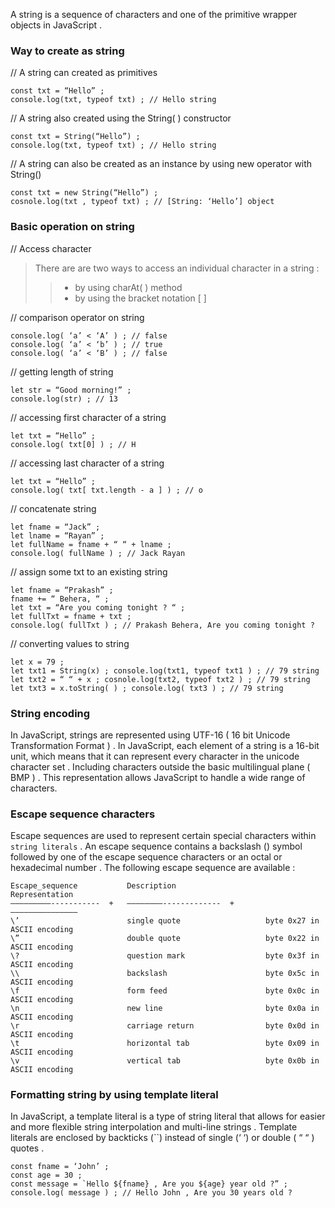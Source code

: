 
A string is a sequence of characters and one of the primitive wrapper objects in JavaScript . 

### Way to create as string 
// A string can created as primitives 

    const txt = “Hello” ; 
    console.log(txt, typeof txt) ; // Hello string 

// A string also created using the String( ) constructor 

    const txt = String(“Hello”) ; 
    console.log(txt, typeof txt) ; // Hello string 

// A string can also be created as an instance by using new operator with String() 

    const txt = new String(“Hello”) ; 
    cosnole.log(txt , typeof txt) ; // [String: ‘Hello’] object 

### Basic operation on string

// Access character 

>There are are two ways to access an individual character in a string :<br>
>> - by using charAt( ) method
>> - by using the bracket notation [ ] 

// comparison operator on string 

    console.log( ‘a’ < ‘A’ ) ; // false 
    console.log( ‘a’ < ‘b’ ) ; // true 
    console.log( ‘a’ < ‘B’ ) ; // false 

// getting length of string 

    let str = “Good morning!” ;
    console.log(str) ; // 13 
 
// accessing first character of a string 

    let txt = “Hello” ; 
    console.log( txt[0] ) ; // H

// accessing last character of a string 

    let txt = “Hello” ; 
    console.log( txt[ txt.length - a ] ) ; // o 

// concatenate string 

    let fname = “Jack” ; 
    let lname = “Rayan” ; 
    let fullName = fname + “ “ + lname ; 
    console.log( fullName ) ; // Jack Rayan 

// assign some txt to an existing string 

    let fname = “Prakash” ; 
    fname += “ Behera, “ ; 
    let txt = “Are you coming tonight ? “ ; 
    let fullTxt = fname + txt ; 
    console.log( fullTxt ) ; // Prakash Behera, Are you coming tonight ? 

// converting values to string 

    let x = 79 ; 
    let txt1 = String(x) ; console.log(txt1, typeof txt1 ) ; // 79 string 
    let txt2 = “ “ + x ; cosnole.log(txt2, typeof txt2 ) ; // 79 string 
    let txt3 = x.toString( ) ; console.log( txt3 ) ; // 79 string 

### String encoding 
In JavaScript, strings are represented using UTF-16 ( 16 bit Unicode Transformation Format ) . In JavaScript, each element of a string is a 16-bit unit, which means that it can represent every character in the unicode character set . Including characters outside the basic multilingual plane ( BMP ) . This representation allows JavaScript to handle a wide range of characters. 

### Escape sequence characters  
Escape sequences are used to represent certain special characters within `string literals` . An escape sequence contains a backslash (\) symbol followed by one of the escape sequence characters or an octal or hexadecimal number . The following escape sequence are available : 

    Escape_sequence           Description                    Representation 
    —————————-----------  +   ————————-------------  +       ———————————————                 
    \’                        single quote                   byte 0x27 in ASCII encoding 
    \”                        double quote                   byte 0x22 in ASCII encoding
    \?                        question mark                  byte 0x3f in ASCII encoding 
    \\                        backslash                      byte 0x5c in ASCII encoding 
    \f                        form feed                      byte 0x0c in ASCII encoding 
    \n                        new line                       byte 0x0a in ASCII encoding 
    \r                        carriage return                byte 0x0d in ASCII encoding 
    \t                        horizontal tab                 byte 0x09 in ASCII encoding 
    \v                        vertical tab                   byte 0x0b in ASCII encoding 


### Formatting string by using template literal 

In JavaScript, a template literal is a type of string literal that allows for easier and more flexible string interpolation and multi-line strings . Template literals are enclosed by backticks (``) instead of single (‘ ‘) or double ( “ “ ) quotes . 

    const fname = ‘John’ ; 
    const age = 30 ; 
    const message = `Hello ${fname} , Are you ${age} year old ?” ; 
    console.log( message ) ; // Hello John , Are you 30 years old ?

